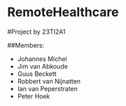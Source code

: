RemoteHealthcare
================
#Project by 23TI2A1

##Members:
* Johannes Michel
* Jim van Abkoude
* Guus Beckett
* Robbert van Nijnatten
* Ian van Peperstraten
* Peter Hoek
